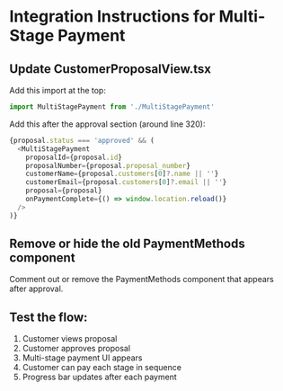 # Integration Instructions for Multi-Stage Payment

## Update CustomerProposalView.tsx

Add this import at the top:
```typescript
import MultiStagePayment from './MultiStagePayment'
```

Add this after the approval section (around line 320):
```typescript
{proposal.status === 'approved' && (
  <MultiStagePayment
    proposalId={proposal.id}
    proposalNumber={proposal.proposal_number}
    customerName={proposal.customers[0]?.name || ''}
    customerEmail={proposal.customers[0]?.email || ''}
    proposal={proposal}
    onPaymentComplete={() => window.location.reload()}
  />
)}
```

## Remove or hide the old PaymentMethods component
Comment out or remove the PaymentMethods component that appears after approval.

## Test the flow:
1. Customer views proposal
2. Customer approves proposal
3. Multi-stage payment UI appears
4. Customer can pay each stage in sequence
5. Progress bar updates after each payment

